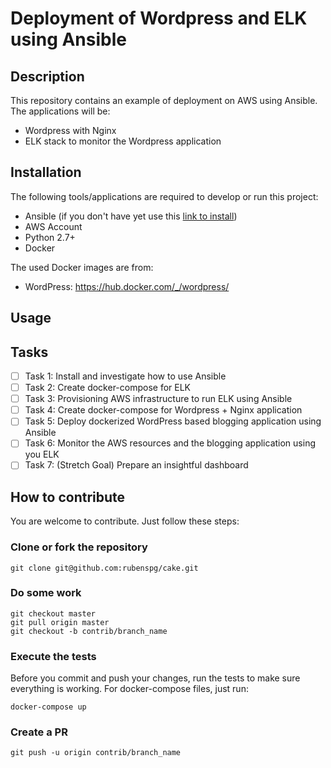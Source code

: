 # Deployment of Wordpress and ELK using Ansible

## Description

This repository contains an example of deployment on AWS using Ansible.
The applications will be:
  - Wordpress with Nginx
  - ELK stack to monitor the Wordpress application

## Installation
The following tools/applications are required to develop or run this project:
  - Ansible (if you don't have yet use this [link to install](http://docs.ansible.com/ansible/intro_installation.html))
  - AWS Account
  - Python 2.7+
  - Docker

The used Docker images are from:
  - WordPress: https://hub.docker.com/_/wordpress/

## Usage

## Tasks
 - [  ] Task 1: Install and investigate how to use Ansible   
 - [  ] Task 2: Create docker-compose for ELK
 - [  ] Task 3: Provisioning AWS infrastructure to run ELK using Ansible
 - [  ] Task 4: Create docker-compose for Wordpress + Nginx application
 - [  ] Task 5: Deploy dockerized WordPress based blogging application using Ansible
 - [  ] Task 6: Monitor the AWS resources and the blogging application using you ELK
 - [  ] Task 7: (Stretch Goal) Prepare an insightful dashboard

## How to contribute

You are welcome to contribute. Just follow these steps:

### Clone or fork the repository

```
git clone git@github.com:rubenspg/cake.git
```

### Do some work

```
git checkout master
git pull origin master
git checkout -b contrib/branch_name
```

### Execute the tests

Before you commit and push your changes, run the tests to make sure everything is working. For docker-compose files, just run:
```
docker-compose up
```

### Create a PR
```
git push -u origin contrib/branch_name
